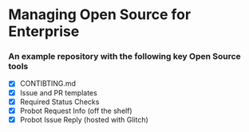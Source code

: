 # Managing Open Source for Enterprise


### An example repository with the following key Open Source tools

- [x] CONTIBTING.md
- [x] Issue and PR templates
- [x] Required Status Checks
- [x] Probot Request Info (off the shelf)
- [x] Probot Issue Reply (hosted with Glitch)
